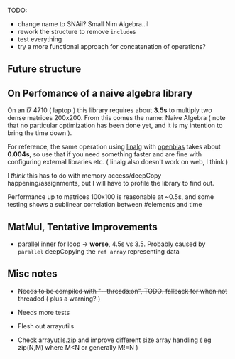 
TODO: 
- change name to SNAil? Small Nim Algebra..il
- rework the structure to remove `include`s
- test everything
- try a more functional approach for concatenation of operations?

Future structure
-----------------

On Perfomance of a naive algebra library
----------------------------------------

On an i7 4710 ( laptop ) this library requires about **3.5s** to multiply two dense matrices 200x200.
From this comes the name: Naive Algebra ( note that no particular optimization has been done yet, and it is my intention to bring the time down ).

For reference, the same operation using [linalg]() with [openblas]() takes about **0.004s**, so use that if you need something faster and are fine with
configuring external libraries etc. ( linalg also doesn't work on web, I think )

I *think* this has to do with memory access/deepCopy happening/assignments, but I will have to profile the library to find out.

Performance up to matrices 100x100 is reasonable at ~0.5s, and some testing shows a sublinear correlation between #elements and time

MatMul, Tentative Improvements
------------------------------
- parallel inner for loop -> **worse**, 4.5s vs 3.5. Probably caused by `parallel` deepCopying the `ref array` representing data

Misc notes
----------
- ~~Needs to be compiled with "--threads:on", TODO: fallback for when not threaded ( plus a warning? )~~

- Needs more tests
- Flesh out arrayutils
- Check arrayutils.zip and improve different size array handling ( eg zip(N,M) where M<N or generally M!=N ) 

